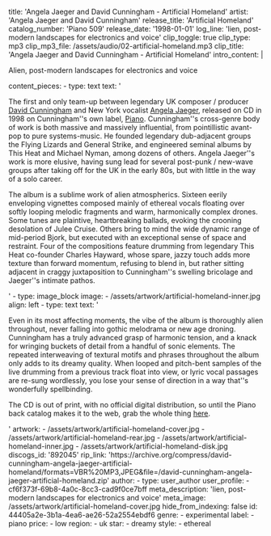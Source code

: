 title: 'Angela Jaeger and David Cunningham - Artificial Homeland'
artist: 'Angela Jaeger and David Cunningham'
release_title: 'Artificial Homeland'
catalog_number: 'Piano 509'
release_date: '1998-01-01'
log_line: 'lien, post-modern landscapes for electronics and voice​'
clip_toggle: true
clip_type: mp3
clip_mp3_file: /assets/audio/02-artificial-homeland.mp3
clip_title: 'Angela Jaeger and David Cunningham - Artificial Homeland'
intro_content: |
  <p>Alien, post-modern landscapes for electronics and voice
  </p>
content_pieces:
  -
    type: text
    text: '<p>The first and only team-up between legendary UK composer / producer <a href="https://www.discogs.com/artist/41910-David-Cunningham" target="_blank">David Cunningham</a> and New York vocalist <a href="https://www.discogs.com/artist/65618-Angela-Jaeger" target="_blank">Angela Jaeger</a>, released on CD in 1998 on Cunningham''s own label, <a href="https://www.discogs.com/label/18854-Piano" target="_blank">Piano</a>. Cunningham''s cross-genre body of work is both massive and massively influential, from pointillistic avant-pop to pure systems-music. He founded legendary dub-adjacent groups the Flying Lizards and General Strike, and engineered seminal albums by This Heat and Michael Nyman, among dozens of others. Angela Jaeger''s work is more elusive, having sung lead for several post-punk / new-wave groups after taking off for the UK in the early 80s, but with little in the way of a solo career.&nbsp;</p><p>The album is a sublime work of alien atmospherics. Sixteen eerily enveloping vignettes composed mainly of ethereal vocals floating over softly looping melodic fragments and warm, harmonically complex drones. Some tunes are plaintive, heartbreaking ballads, evoking the crooning desolation of Julee Cruise. Others bring to mind the wide dynamic range of mid-period Bjork, but executed with an exceptional sense of space and restraint. Four of the compositions feature drumming from legendary This Heat co-founder Charles Hayward, whose spare, jazzy touch adds more texture than forward momentum, refusing to blend in, but rather sitting adjacent in craggy juxtaposition to Cunningham''s swelling bricolage and Jaeger''s intimate pathos.&nbsp;<br></p>'
  -
    type: image_block
    image:
      - /assets/artwork/artificial-homeland-inner.jpg
    align: left
  -
    type: text
    text: '<p>Even in its most affecting moments, the vibe of the album is thoroughly alien throughout, never falling into gothic melodrama or new age droning. Cunningham has a truly advanced grasp of harmonic tension, and a knack for wringing buckets of detail from a handful of sonic elements. The repeated interweaving of textural motifs and phrases throughout the album only adds to its dreamy quality. When looped and pitch-bent samples of the live drumming from a previous track float into view, or lyric vocal passages are re-sung wordlessly, you lose your sense of direction in a way that''s wonderfully spellbinding.&nbsp;</p><p>The CD is out of print, with no official digital distribution, so until the Piano back catalog makes it to the web, grab the whole thing <a href="https://archive.org/compress/david-cunningham-angela-jaeger-artificial-homeland/formats=VBR%20MP3,JPEG&amp;file=/david-cunningham-angela-jaeger-artificial-homeland.zip" target="_blank">here</a>.&nbsp;<br></p>'
artwork:
  - /assets/artwork/artificial-homeland-cover.jpg
  - /assets/artwork/artificial-homeland-rear.jpg
  - /assets/artwork/artificial-homeland-inner.jpg
  - /assets/artwork/artificial-homeland-disk.jpg
discogs_id: '892045'
rip_link: 'https://archive.org/compress/david-cunningham-angela-jaeger-artificial-homeland/formats=VBR%20MP3,JPEG&file=/david-cunningham-angela-jaeger-artificial-homeland.zip'
author:
  -
    type: user_author
    user_profile:
      - cf6f373f-69b8-4a0c-8cc3-cad9f0ce7bff
meta_description: 'lien, post-modern landscapes for electronics and voice​'
meta_image: /assets/artwork/artificial-homeland-cover.jpg
hide_from_indexing: false
id: 44405a2e-3b1a-4ea6-ae26-52a2554ebdf6
genre:
  - experimental
label:
  - piano
price:
  - low
region:
  - uk
star:
  - dreamy
style:
  - ethereal
